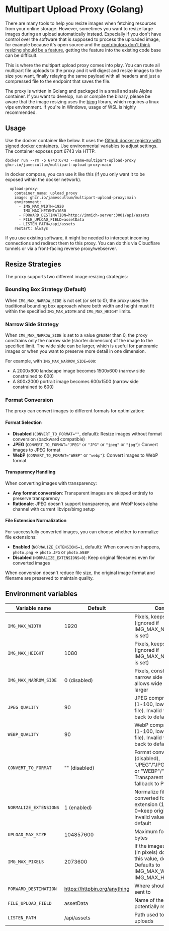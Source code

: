 # Multipart Upload Proxy (Golang)

There are many tools to help you resize images when fetching resources from your online storage. However, sometimes you want to resize large images during an upload automatically instead. Especially if you don't have control over the software that is supposed to process the uploaded image, for example because it's open source and the [contributors don't think resizing should be a feature](https://github.com/immich-app/immich/pull/1242), getting the feature into the existing code base can be difficult.

This is where the multipart upload proxy comes into play. You can route all multipart file uploads to the proxy and it will digest and resize images to the size you want, finally relaying the same payload with all headers and just a compressed file to the endpoint that saves the file.

The proxy is written in Golang and packaged in a small and safe Alpine container. If you want to develop, run or compile the binary, please be aware that the image resizing uses the [bimg](https://github.com/h2non/bimg) library, which requires a linux vips environment. If you're in Windows, usage of WSL is highly recommended.

## Usage
Use the docker container like below. It uses the [Github docker registry with signed docker containers](https://github.com/JamesCullum/multipart-upload-proxy/pkgs/container/multipart-upload-proxy). Use environmental variables to adjust settings. The container exposes port 6743 via HTTP.

    docker run --rm -p 6743:6743 --name=multipart-upload-proxy ghcr.io/jamescullum/multipart-upload-proxy:main

In docker compose, you can use it like this (if you only want it to be exposed within the docker network).

      upload-proxy:
        container_name: upload_proxy
        image: ghcr.io/jamescullum/multipart-upload-proxy:main
        environment:
          - IMG_MAX_WIDTH=1920
          - IMG_MAX_HEIGHT=1080
          - FORWARD_DESTINATION=http://immich-server:3001/api/assets
          - FILE_UPLOAD_FIELD=assetData
          - LISTEN_PATH=/api/assets
        restart: always

If you use existing software, it might be needed to intercept incoming connections and redirect them to this proxy. You can do this via Cloudflare tunnels or via a front-facing reverse proxy/webserver.


## Resize Strategies

The proxy supports two different image resizing strategies:

### Bounding Box Strategy (Default)
When `IMG_MAX_NARROW_SIDE` is not set (or set to 0), the proxy uses the traditional bounding box approach where both width and height must fit within the specified `IMG_MAX_WIDTH` and `IMG_MAX_HEIGHT` limits.

### Narrow Side Strategy
When `IMG_MAX_NARROW_SIDE` is set to a value greater than 0, the proxy constrains only the narrow side (shorter dimension) of the image to the specified limit. The wide side can be larger, which is useful for panoramic images or when you want to preserve more detail in one dimension.

For example, with `IMG_MAX_NARROW_SIDE=600`:
- A 2000x800 landscape image becomes 1500x600 (narrow side constrained to 600)
- A 800x2000 portrait image becomes 600x1500 (narrow side constrained to 600)

### Format Conversion

The proxy can convert images to different formats for optimization:

#### Format Selection
- **Disabled** (`CONVERT_TO_FORMAT=""`, default): Resize images without format conversion (backward compatible)
- **JPEG** (`CONVERT_TO_FORMAT="JPEG"` or `"JPG"` or `"jpeg"` or `"jpg"`): Convert images to JPEG format
- **WebP** (`CONVERT_TO_FORMAT="WEBP"` or `"webp"`): Convert images to WebP format

#### Transparency Handling
When converting images with transparency:
- **Any format conversion**: Transparent images are skipped entirely to preserve transparency
- **Rationale**: JPEG doesn't support transparency, and WebP loses alpha channel with current libvips/bimg setup

#### File Extension Normalization
For successfully converted images, you can choose whether to normalize file extensions:

- **Enabled** (`NORMALIZE_EXTENSIONS=1`, default): When conversion happens, `photo.png` → `photo.JPG` or `photo.WEBP`
- **Disabled** (`NORMALIZE_EXTENSIONS=0`): Keep original filenames even for converted images

When conversion doesn't reduce file size, the original image format and filename are preserved to maintain quality.

## Environment variables

|Variable name                          |Default                         | Comment
|-------------------------------|-----------------------------| -----------------------------|
|`IMG_MAX_WIDTH`            |1920            | Pixels, keeps aspect ratio (ignored if IMG_MAX_NARROW_SIDE is set)
|`IMG_MAX_HEIGHT`            |1080            | Pixels, keeps aspect ratio (ignored if IMG_MAX_NARROW_SIDE is set)
|`IMG_MAX_NARROW_SIDE`      |0 (disabled)    | Pixels, constrains the narrow side of the image, allows wide side to be larger
|`JPEG_QUALITY`|90|JPEG compression quality (1-100, lower = smaller file). Invalid values fall back to default
|`WEBP_QUALITY`|90|WebP compression quality (1-100, lower = smaller file). Invalid values fall back to default
|`CONVERT_TO_FORMAT`|"" (disabled)|Format conversion: "" (disabled), "JPEG"/"JPG"/"jpeg"/"jpg", or "WEBP"/"webp". Transparent images may fallback to PNG
|`NORMALIZE_EXTENSIONS`|1 (enabled)|Normalize filenames to converted format extension (1=enabled, 0=keep original names). Invalid values fall back to default
|`UPLOAD_MAX_SIZE`|104857600|Maximum form size in bytes
|`IMG_MAX_PIXELS`|2073600|If the images width*height (in pixels) doesn't exceed this value, don't resize. Defaults to IMG_MAX_WIDTH × IMG_MAX_HEIGHT
|`FORWARD_DESTINATION`|https://httpbin.org/anything|Where should the result be sent to
|`FILE_UPLOAD_FIELD`|assetData|Name of the file field to potentially resize
|`LISTEN_PATH`|/api/assets|Path used to process file uploads

